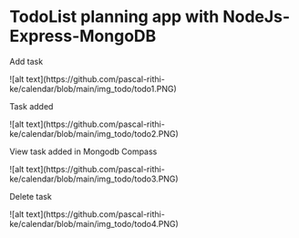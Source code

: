 <h1>TodoList planning app with NodeJs-Express-MongoDB</h1>
<p>Add task</p>
![alt text](https://github.com/pascal-rithi-ke/calendar/blob/main/img_todo/todo1.PNG)
<br/>
<p>Task added</p>
![alt text](https://github.com/pascal-rithi-ke/calendar/blob/main/img_todo/todo2.PNG)
<br/>
<p>View task added in Mongodb Compass</p>
![alt text](https://github.com/pascal-rithi-ke/calendar/blob/main/img_todo/todo3.PNG)
<br/>
<p>Delete task</p>
![alt text](https://github.com/pascal-rithi-ke/calendar/blob/main/img_todo/todo4.PNG)

